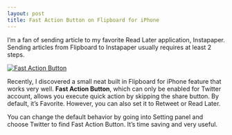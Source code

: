 ```yaml
---
layout: post
title: Fast Action Button on Flipboard for iPhone
---
```

I’m a fan of sending article to my favorite Read Later application, Instapaper. Sending articles from Flipboard to Instapaper usually requires at least 2 steps.

[ ![Fast Action Button][img] ](http://images.sayzlim.net/2012/04/flipboard_fast_action.jpg "Fast Action Button")

[img]: http://images.sayzlim.net/2012/04/flipboard_fast_action.jpg "Fast Action Button"

Recently, I discovered a small neat built in Flipboard for iPhone feature that works very well. **Fast Action Button**, which can only be enabled for Twitter account, allows you execute quick action by skipping the share button. By default, it’s Favorite. However, you can also set it to Retweet or Read Later.

You can change the default behavior by going into Setting panel and choose Twitter to find Fast Action Button. It’s time saving and very useful.